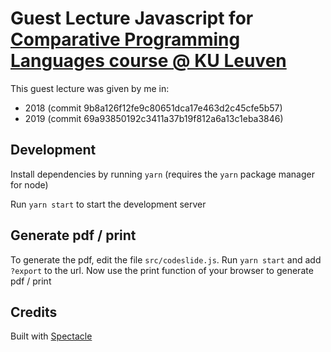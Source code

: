 # Guest Lecture Javascript for [Comparative Programming Languages course @ KU Leuven](https://onderwijsaanbod.kuleuven.be/syllabi/e/H0S01AE.htm#activetab=doelstellingen_idp4018560)

This guest lecture was given by me in:

- 2018 (commit 9b8a126f12fe9c80651dca17e463d2c45cfe5b57)
- 2019 (commit 69a93850192c3411a37b19f812a6a13c1eba3846)

## Development

Install dependencies by running `yarn` (requires the `yarn` package manager for node)

Run `yarn start` to start the development server

## Generate pdf / print

To generate the pdf, edit the file `src/codeslide.js`. Run `yarn start` and add `?export` to the url. Now use the print function of your browser to generate pdf / print

## Credits

Built with [Spectacle](https://github.com/FormidableLabs/spectacle)

